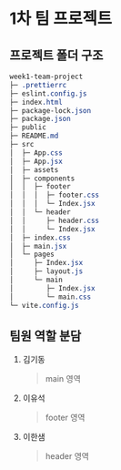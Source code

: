# 1차 팀 프로젝트

## 프로젝트 폴더 구조

```css
week1-team-project
├─ .prettierrc
├─ eslint.config.js
├─ index.html
├─ package-lock.json
├─ package.json
├─ public
├─ README.md
├─ src
│  ├─ App.css
│  ├─ App.jsx
│  ├─ assets
│  ├─ components
│  │  ├─ footer
│  │  │  ├─ footer.css
│  │  │  └─ Index.jsx
│  │  └─ header
│  │     ├─ header.css
│  │     └─ Index.jsx
│  ├─ index.css
│  ├─ main.jsx
│  └─ pages
│     ├─ Index.jsx
│     ├─ layout.js
│     └─ main
│        ├─ Index.jsx
│        └─ main.css
└─ vite.config.js
```

## 팀원 역할 분담

1. 김기동

   > main 영역

2. 이유석

   > footer 영역

3. 이한샘

   > header 영역
